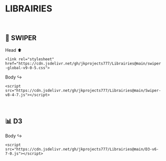 # LIBRAIRIES
<br/>

## :card_index: SWIPER

Head :arrow_up:

```<link rel="stylesheet" href="https://cdn.jsdelivr.net/gh/jkprojects777/Librairies@main/swiper-global-v9-0-5.css">```<br/>

Body :arrow_right_hook:

```<script src="https://cdn.jsdelivr.net/gh/jkprojects777/Librairies@main/Swiper-v8-4-7.js"></script>```<br/>
<br/>
<br/>
## :bar_chart: D3

Body :arrow_right_hook:

```<script src="https://cdn.jsdelivr.net/gh/jkprojects777/Librairies@main/D3-v6-7-0.js"></script>```<br/>

